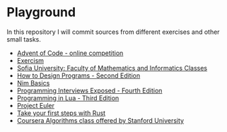 # Playground

In this repository I will commit sources from different exercises and other small tasks.

* [Advent of Code - online competition][8]
* [Exercism][9]
* [Sofia University: Faculty of Mathematics and Informatics Classes][1]
* [How to Design Programs - Second Edition][2]
* [Nim Basics][3]
* [Programming Interviews Exposed - Fourth Edition][7]
* [Programming in Lua - Third Edition][4]
* [Project Euler][5]
* [Take your first steps with Rust][10]
* [Coursera Algorithms class offered by Stanford University][6]

[1]: https://github.com/bobeff/playground/tree/master/fmi
[2]: https://github.com/bobeff/playground/tree/master/htdp-second-edition
[3]: https://github.com/bobeff/playground/tree/master/nim/nim-basics
[4]: https://github.com/bobeff/playground/tree/master/programming-in-lua
[5]: https://github.com/bobeff/playground/tree/master/project-euler
[6]: https://github.com/bobeff/playground/tree/master/stanford-algorithms-class
[7]: https://github.com/bobeff/playground/tree/master/pie-4th-edition
[8]: https://github.com/bobeff/playground/tree/master/advent-of-code
[9]: https://github.com/bobeff/playground/tree/master/exercism
[10]: https://github.com/bobeff/playground/tree/master/rust/first-steps-with-rust
